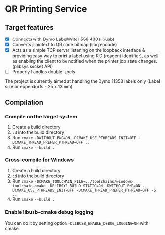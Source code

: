 # QR Printing Service
## Target features
- [x] Connects with Dymo LabelWriter ~~550~~ 400 (libusb)
- [x] Converts plaintext to QR code bitmap (libqrencode)
- [x] Acts as a simple TCP server listening on the loopback interface & providing easy way to print a label using RID (reagent identifier), as well as enabling the client to be notified when the printer job state changes. (plibsys socket API)
- [ ] Properly handles double labels

The project is currently aimed at handling the Dymo 11353 labels only (Label size or eppendorfs - 25 x 13 mm)

## Compilation
### Compile on the target system
1. Create a build directory
2. `cd` into the build directory
3. Run `cmake -DWITHOUT_PNG=ON -DCMAKE_USE_PTHREADS_INIT=OFF -DCMAKE_THREAD_PREFER_PTHREAD=OFF ..`
4. Run `cmake --build .`

### Cross-compile for Windows
1. Create a build directory
2. `cd` into the build directory
3. Run `cmake -DCMAKE_TOOLCHAIN_FILE=../toolchains/windows-toolchain.cmake -DPLIBSYS_BUILD_STATIC=ON -DWITHOUT_PNG=ON -DCMAKE_USE_PTHREADS_INIT=OFF -DCMAKE_THREAD_PREFER_PTHREAD=OFF -S ..`
4. Run `cmake --build .`

### Enable libusb-cmake debug logging
You can do it by setting option `-DLIBUSB_ENABLE_DEBUG_LOGGING=ON` with cmake
